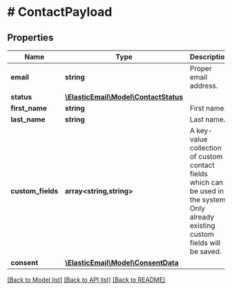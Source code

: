# # ContactPayload

## Properties

Name | Type | Description | Notes
------------ | ------------- | ------------- | -------------
**email** | **string** | Proper email address. |
**status** | [**\ElasticEmail\Model\ContactStatus**](ContactStatus.md) |  | [optional]
**first_name** | **string** | First name. | [optional]
**last_name** | **string** | Last name. | [optional]
**custom_fields** | **array<string,string>** | A key-value collection of custom contact fields which can be used in the system. Only already existing custom fields will be saved. | [optional]
**consent** | [**\ElasticEmail\Model\ConsentData**](ConsentData.md) |  | [optional]

[[Back to Model list]](../../README.md#models) [[Back to API list]](../../README.md#endpoints) [[Back to README]](../../README.md)
